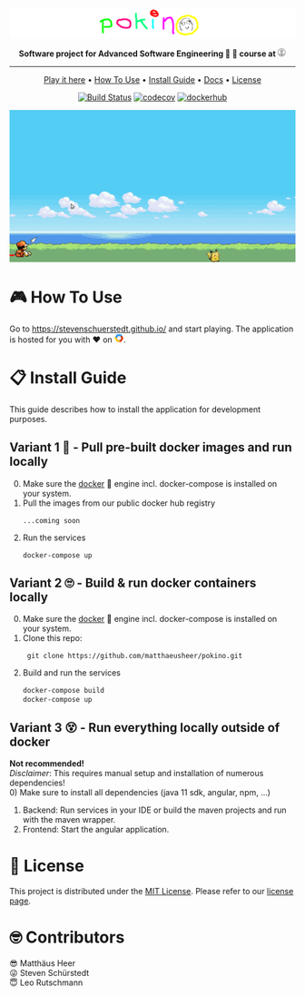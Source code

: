 <div align="center">

<!-- HEADER SECTION -->

<img src="assets/pokino_header.png" width="800px">

**Software project for Advanced Software Engineering :hammer: :construction_worker: course at 
<a href="https://uzh.ch/"><img src="assets/uzh_logo_no_text.png" width="15px"></a>**

---

<!-- LINKS SECTION -->
<p align="center">
  <a href="https://stevenschuerstedt.github.io/">Play it here</a> •
  <a href="#how-to-use">How To Use</a> •
  <a href="#how-to-use">Install Guide</a> •
  <a href="https://github.com/matthaeusheer/pokino/wiki">Docs</a> •
  <a href="#license">License</a>
</p>

<!-- BATCHES SECTION -->
[![Build Status](https://travis-ci.com/pokino-project/pokino.svg?branch=main)](https://travis-ci.com/pokino-project/pokino)
[![codecov](https://img.shields.io/codecov/c/github/matthaeusheer/pokino?label=test%20coverage&token=444585811d48493abd0d6c7efe228d2a)](https://app.codecov.io/gh/matthaeusheer/pokino/)
[![dockerhub](https://img.shields.io/badge/docker%20hub-registry-blue)](https://hub.docker.com/repository/docker/matthaeusheer/pokino-game)

</div> <!-- centering -->

<p align="center">
  <img width="700" src="assets/game_play.gif">
</p>

# :video_game: How To Use
Go to https://stevenschuerstedt.github.io/ and start playing. The application is hosted for you with :heart: on
<a href="https://cloud.google.com/"><img src="assets/gcp.png" width="16px"></a>.

# :clipboard: Install Guide
This guide describes how to install the application for development purposes.

## Variant 1 :hugs: - Pull pre-built docker images and run locally
0) Make sure the [docker](https://docs.docker.com/) :whale: engine incl. docker-compose is installed on your system.
1) Pull the images from our public docker hub registry
   ```
   ...coming soon
   ```
2) Run the services
   ```
   docker-compose up
   ```

## Variant 2 :roll_eyes: - Build & run docker containers locally
0) Make sure the [docker](https://docs.docker.com/) :whale: engine incl. docker-compose is installed on your system.
1) Clone this repo:  
   ```
    git clone https://github.com/matthaeusheer/pokino.git
   ```
2) Build and run the services  
   ```
   docker-compose build  
   docker-compose up
   ```

## Variant 3 :dizzy_face: - Run everything locally outside of docker
**Not recommended!**  
_Disclaimer_: This requires manual setup and installation of numerous dependencies!  
0) Make sure to install all dependencies (java 11 sdk, angular, npm, ...)
1) Backend: Run services in your IDE or build the maven projects and run with the maven wrapper.
2) Frontend: Start the angular application.

# :cop: License
This project is distributed under the [MIT License](https://en.wikipedia.org/wiki/MIT_License). 
Please refer to our [license page](https://github.com/matthaeusheer/pokino/blob/main/LICENSE).

# :nerd_face: Contributors
:sunglasses: Matthäus Heer  
:stuck_out_tongue_winking_eye: Steven Schürstedt  
:innocent: Leo Rutschmann  
